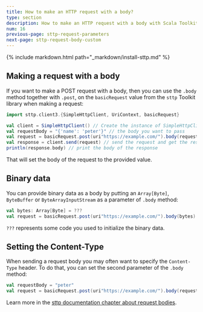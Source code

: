 ```yaml
---
title: How to make an HTTP request with a body?
type: section
description: How to make an HTTP request with a body with Scala Toolkit.
num: 16
previous-page: sttp-request-parameters
next-page: sttp-request-body-custom
---
```


{% include markdown.html path="_markdown/install-sttp.md" %}

## Making a request with a body
If you want to make a POST request with a body, then you can use the `.body` method together with `.post`, on the `basicRequest` value from the `sttp` Toolkit library when making a request:
```scala
import sttp.client3.{SimpleHttpClient, UriContext, basicRequest}

val client = SimpleHttpClient() // Create the instance of SimpleHttpClient
val requestBody = "{'name': 'peter'}" // the body you want to pass
val request = basicRequest.post(uri"https://example.com/").body(requestBody) // Construct get request to the service - https://people.com/list?filter=peter
val response = client.send(request) // send the request and get the response
println(response.body) // print the body of the response
```
That will set the body of the request to the provided value.

## Binary data
You can provide binary data as a body by putting an `Array[Byte]`, `ByteBuffer` or `ByteArrayInputStream` as a parameter of `.body` method:
```scala
val bytes: Array[Byte] = ???
val request = basicRequest.post(uri"https://example.com/").body(bytes)
```
`???` represents some code you used to initialize the binary data.

## Setting the Content-Type
When sending a request body you may often want to specify the `Content-Type` header. To do that, you can set the second parameter of the `.body` method:
```scala
val requestBody = "peter"
val request = basicRequest.post(uri"https://example.com/").body(requestBody, "utf8") // use utf8 as Content-Type
```

Learn more in the [sttp documentation chapter about request bodies](https://sttp.softwaremill.com/en/latest/requests/body.html).